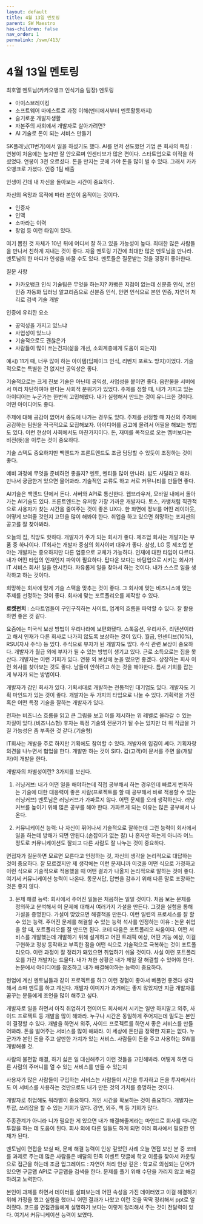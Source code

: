 ```yaml
---
layout: default
title: 4월 13일 멘토링
parent: SW Maestro
has-children: false
nav_order: 1
permalink: /swm/413/
---
```


# 4월 13일 멘토링
최호열 멘토님(카카오뱅크 인식기술 팀장) 멘토링

- 아이스브레이킹
- 소프트웨어 마에스트로 과정 이해(멘티에서부터 멘토활동까지)
- 슬기로운 개발자생활
- 자본주의 사회에서 개발자로 살아가려면?
- AI 기술로 돈이 되는 서비스 만들기

SK플래닛(11번가)에서 일을 하셨기도 했다. AI를 먼저 선도했던 기업
큰 회사의 특징 : 연봉이 처음에는 높지만 잘 안오르며 인센티브가 많은 편이다.
스타트업으로 이직을 하셨었다. 연봉이 3천 오르셨다. 돈을 만지는 곳에 가야 돈을 많이 벌 수 있다. 그래서 카카오뱅크로 가셨다. 인증 1팀 배출

인생이 긴데 내 자신을 돌아보는 시간이 중요하다.

자신의 욕망과 목적에 따라 본인이 움직이는 것이다.
- 인증자
- 인맥
- 소마라는 이력
- 창업
등 이런 타입이 있다.

여기 뽑힌 것 자체가 10년 뒤에 어디서 잘 하고 있을 가능성이 높다. 최대한 많은 사람들을 만나서 친하게 지내는 것이 좋다. 자율 멘토링 기간에 최대한 많은 멘토님을 만나라. 멘토님의 한 마디가 인생을 바꿀 수도 있다. 멘토들은 질문받는 것을 굉장히 좋아한다.

질문 사항
- 카카오뱅크 인식 기술팀은 무엇을 하는지? 카뱅은 지점이 없는데 신분증 인식, 본인인증 자동화 딥러닝 알고리즘으로 신분증 인식, 안면 인식으로 본인 인증, 자연어 처리로 검색 기술 개발

인증에 유리한 요소
- 공익성을 가지고 있느냐
- 사업성이 있느냐
- 기술적으로도 괜찮은가
- 사람들이 많이 쓰는건지(삶을 개선, 소외계층에게 도움이 되는지)

예시)
11기 때, 너무 많이 하는 아이템(딥페이크 인식, 리벤지 포르노 방지)이었다.
기술적으로는 특별한 건 없지만 공익성은 좋다.

기술적으로는 크게 진보 기술은 아닌데 공익성, 사업성을 붙이면 좋다. 음란물을 서버에서 미리 차단하여야 한다는 사회적 분위기가 있었다.
주제를 정할 때, 내가 가지고 있는 아이디어는 누군가는 한번씩 고민해봤다. 내가 실행해서 만드는 것이 유니크한 것이다. 어떤 아이디어도 좋다.

주제에 대해 공감이 없어서 중도에 나가는 경우도 있다. 주제를 선정할 때 자신의 주제에 공감하는 팀원을 적극적으로 모집해보자. 아이디어를 공고에 올려서 어필을 해보는 방법도 있다. 이런 현상이 사회에서도 마찬가지이다. 돈, 재미를 목적으로 오는 멤버보다는 비전(뜻)을 이루는 것이 중요하다.

기술 스택도 중요하지만 백엔드가 프론트엔드도 조금 담당할 수 있듯이 조정하는 것이 좋다.

예비 과정에 무엇을 준비하면 좋을지?
멘토, 멘티들 많이 만나라. 밥도 사달라고 해라. 만나서 궁금한거 있으면 물어봐라. 기술적인 교류도 하고 서로 커뮤니티를 만들면 좋다.

AI기술은 백엔드 단에서 돈다. 서버와 API로 통신한다. 웹브라우저, 모바일 내에서 돌아가는 AI기술도 있다. 프론트엔드는 유저랑 가장 가까운 개발자다. 토스, 카뱅처럼 직관적으로 사용자가 찾는 시간을 줄여주는 것이 좋은 UX다. 한 화면에 정보를 어떤 레이아웃, 어떻게 보여줄 것인지 고민을 많이 해봐야 한다. 취업을 하고 있으면 희망하는 포지션의 공고를 잘 찾아봐라.

오늘의 집, 직방도 핫하다. 개발자가 주가 되는 회사가 좋다. 제조업 회사는 개발자는 부품 중 하나이다. IT회사는 개발자 중심의 회사이며 대우가 좋다. 삼성, LG 등 제조업 분야는 개발자는 중요하지만 다른 업종으로 교체가 가능하다. 인재에 대한 타입이 다르다. 내가 어떤 타입의 인재인지 파악이 필요하다. 탑다운 보다는 바텀업으로 시키는 회사가 IT 서비스 회사! 일을 안시킨다. 자유롭게 일을 찾아서 하는 것이다. 내가 스스로 일을 생각하고 하는 것이다.

희망하는 회사에 맞게 기술 스택을 맞추는 것이 좋다. 그 회사에 맞는 비즈니스에 맞는 주제를 선정하는 것이 좋다. 회사에 맞는 포트폴리오를 제작할 수 있다.

**로켓펀치** : 스타트업들이 구인구직하는 사이트, 업계의 흐름을 파악할 수 있다. 잘 활용하면 좋은 것 같다.

요즘에는 미국식 보상 방법이 우리나라에 보편화됐다. 스톡옵션, 우리사주, 리텐션이라고 해서 인재가 다른 회사로 나가지 않도록 보상하는 것이 있다.
월급, 인센티브(10%), RSU(자사 주식) 등 있다. 주식으로 부자가 된 개발자도 많다. 주식 관련 보상이 중요하다. 개발자가 월급 외에 부자가 될 수 있는 방법이 생기고 있다. 근로 소득으로는 집을 못산다. 개발자는 이런 기회가 있다. 연봉 외 보상에 눈을 떴으면 좋겠다. 상장하는 회사 이런 회사를 찾아보는 것도 좋다. 남들이 안하려고 하는 것을 해야한다. 틈새 기회를 잡는게 부자가 되는 방법이다.

개발자가 갑인 회사가 있다. 기획서대로 개발하는 전통적인 대기업도 있다. 개발자도 기획 마인드가 있는 것이 좋다. 개발자는 두 가지의 타입으로 나눌 수 있다. 기획력을 가진 혹은 어떤 특정 기술을 잘하는 개발자가 있다.

전자는 비즈니스 흐름을 읽고 큰 그림을 보고 이를 제시하는 위 레벨로 올라갈 수 있는 자질이 있다.(비즈니스형)
후자는 특정 기술의 전문가가 될 수는 있지만 더 위 직급을 가질 가능성은 좀 부족한 것 같다.(기술형)

IT회사는 개발을 주로 하지만 기획에도 참여할 수 있다. 개발자의 입김이 쎄다. 기획자랑 의견을 나누면서 협업을 한다.
개발만 하는 것이 SI다. 갑(고객)이 문서를 주면 을(개발자)이 개발을 한다.

개발자의 차별성이란?
3가지를 보신다.
1. 러닝커브: 내가 어떤 일을 해야하는데 직접 공부해서 하는 경우인데 빠르게 변화하는 기술에 대한 대응력이 좋은 사람(프로젝트를 할 때 공부해서 바로 적용할 수 있는 러닝커브)
멘토님은 러닝커브가 가파르지 않다. 어떤 문제를 오래 생각하신다. 러닝커브를 높이기 위해 많은 공부를 해야 한다. 가파르게 되는 이유는 많은 공부에서 나온다.

2. 커뮤니케이션 능력: 나 자신이 뛰어나서 기술적으로 잘하는데 그런 능력이 회사에서 일을 하는데 방해가 되면 안된다.(손잡이가 없는 칼) 나 혼자만 하는게 아니라 어느 정도로 커뮤니케이션도 잘되고 다른 사람도 잘 나누는 것이 중요하다.

면접자가 질문하면 모르면 모른다고 인정하는 것, 자신의 생각을 논리적으로 대답하는 것이 중요하다. 잘 모르겠지만 제 생각에는 이런 문제니까 이것을 어떤 식으로 가정하고 이런 식으로 기술적으로 적용했을 때 어떤 결과가 나올지 논리적으로 말하는 것이 좋다. 여기서 커뮤니케이션 능력이 나온다. 동문서답, 답변을 감추기 위해 다른 말로 포장하는 것은 좋지 않다.

3. 문제 해결 능력: 회사에서 주어진 일들은 처음하는 일일 것이다. 처음 보는 문제를 정의하고 분석해서 이 문제에 대해서 여러가지 가설을 만든다. 그것을 실험을 통해 가설을 증명한다. 가설이 맞았으면 해결책을 만든다. 이런 일련의 프로세스를 잘 할 수 있는 능력. 주어진 문제를 해결할 수 있는 능력
석사를 인정하는 이유 : 논문
취업을 할 때, 포트폴리오를 잘 만드면 된다. 코테 다음은 포트폴리오 싸움이다.
어떤 서비스를 개발했는데 개발하기 위해 설계하고 어떤 트래픽 예상, 어떤 기능 예상, 이걸 구현하고 정상 동작하고 부족한 점을 어떤 식으로 기술적으로 극복하는 것이 포트폴리오다. 이런 과정이 잘 정리가 돼있으면 취업하기 쉬울 것이다. 사실 이런 포트폴리오를 가진 개발자는 드물다.
내가 처한 상황은 내가 제일 잘 해결할 수 있어야 한다. 논문에서 아이디어를 참조하고 내가 해결해야하는 능력이 중요하다.

현업에 계신 멘토님들과 같이 프로젝트를 하고 이런 경험이 좋아서 베풀면 좋겠다 생각해서 소마 멘토를 하고 계신다. 개발자 이미지가 과거에는 좋지 않았지만 지금 개발자를 꿈꾸는 분들에게 조언을 많이 해주고 싶다.

개발자로 일을 하면서 아직 취업하기 전이어도 회사에서 시키는 일만 하지말고 외주, 사이드 프로젝트 등 개발을 많이 해봐라.
누구나 시간은 동일하게 주어지는데 밀도는 본인이 결정할 수 있다. 개발을 하면서 외주, 사이드 프로젝트를 하면서 좋은 서비스를 만들어봐라. 돈을 벌어주는 서비스를 많이 해봐라. 이 세상에 돈만큼 정확한 지표는 없다. 누군가가 본인 돈을 주고 살만한 가치가 있는 서비스. 사람들이 돈을 주고 사용하는 SW를 개발해볼 것.

사람의 불편함 해결, 하기 싫은 일 대신해주기 이런 것들을 고민해봐라. 어떻게 하면 다른 사람의 주머니를 열 수 있는 서비스를 만들 수 있는지

사용자가 많은 사람들이 구입하는 서비스는 사람들이 시간을 투자하고 돈을 투자해서라도 이 서비스를 사용하는 것만으로도 내가 만든 것의 가치를 증명하는 것이다.

개발자로 취업해도 워라밸이 중요하다. 개인 시간을 확보하는 것이 중요하다. 개발자는 투잡, 쓰리잡을 할 수 있는 기회가 많다. 강연, 외주, 책 등 기회가 많다.

주종관계가 아니라 니가 필요한 게 있으면 내가 해결해줄게라는 마인드로 회사를 다니면 투잡을 하는 데 도움이 된다. 회사 외에 다른 일들도 하게 되면 여러 회사에서 필요한 인재가 된다.

멘토님이 면접을 보실 때, 문제 해결 능력이 인상 깊었던 사례
오늘 면접 보신 분 중 코테를 과제로 주는데
많은 사람들은 배달의 민족 이벤트 댓글에 학교 이름을 찾아서 카운팅으로 접근을 하는데
조금 업그레이드 : 자연어 처리
인상 깊은 : 학교로 의심되는 단어가 있으면 구글맵 API로 구글맵을 검색을 한다.
문제를 풀기 위해 수단을 가리지 않고 해결하려고 노력한다.

본인이 과제를 하면서 데이터를 살펴보는데 어떤 속성을 가진 데이터였고 이걸 해결하기 위해 가정을 했고 실험을 했더니 어떤 결과가 나왔고 이런 것을 딱딱 정리해서 ppt로 알려줬다. 코드를 면접관들에게 설명하기 보다는 이렇게 정리해서 주는 것이 전달력이 있다. 여기서 커뮤니케이션 능력이 보였다.
